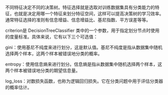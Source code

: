 不同特征决定不同的决策树。特征选择就是选取对训练数据集具有分类能力的特征，也就是决定用哪一个特征来划分特征空间，这样可以提高决策树的学习效率。通常特征选择的准则有信息增益、信息增益比、基尼指数、平方误差等等。

criterion是 DecisionTreeClassifier 类中的一个参数，用于指定划分节点时使用的度量标准。具体来说，它有以下三个可选值：

gini：使用基尼不纯度来进行划分，这是默认值。基尼不纯度是指从数据集中随机选择两个样本，这两个样本被错误地分类的概率。

entropy：使用信息熵来进行划分。信息熵是指从数据集中随机选择两个样本，这两个样本被错误地分类的期望信息量。

log_loss：对数损失函数，也称为逻辑回归损失。它在分类问题中用于评估分类器的概率估计。


